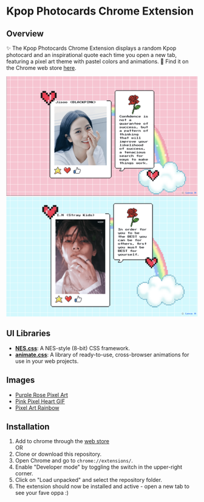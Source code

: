 # Kpop Photocards Chrome Extension

## Overview

✨ The Kpop Photocards Chrome Extension displays a random Kpop photocard and an inspirational quote each time you open a new tab, featuring a pixel art theme with pastel colors and animations. 💅
Find it on the Chrome web store [here](https://chromewebstore.google.com/detail/kpop-photocards/agpglppaijnmkfmebnadcfopepajllok).

![Jisoo Screenshot](screenshots/jisoo.png)
![Straykids Screenshot](screenshots/straykids.png)


## UI Libraries

- [**NES.css**](https://nostalgic-css.github.io/NES.css/): A NES-style (8-bit) CSS framework.
- [**animate.css**](https://animate.style/): A library of ready-to-use, cross-browser animations for use in your web projects.

## Images

- [Purple Rose Pixel Art](https://www.clipartmax.com/middle/m2i8d3A0Z5K9b1A0_purple-rose-aliah-palmer-pixel-art-roses/)
- [Pink Pixel Heart GIF](https://www.deviantart.com/keroic/art/Pink-Pixel-Heart-Gif-510066533)
- [Pixel Art Rainbow](https://www.pinterest.com/pin/440649144763579925/)

## Installation
1. Add to chrome through the [web store](https://chromewebstore.google.com/detail/kpop-photocards/agpglppaijnmkfmebnadcfopepajllok)<br>
OR <br>
1. Clone or download this repository.<br>
2. Open Chrome and go to `chrome://extensions/`.
3. Enable "Developer mode" by toggling the switch in the upper-right corner.
4. Click on "Load unpacked" and select the repository folder.
5. The extension should now be installed and active - open a new tab to see your fave oppa :) 
